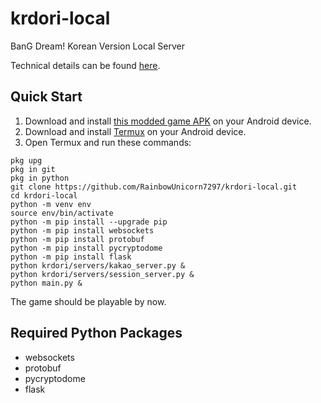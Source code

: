 # krdori-local
BanG Dream! Korean Version Local Server

Technical details can be found [here](README-technical.md).

## Quick Start
1. Download and install [this modded game APK](https://mega.nz/file/XJpA1ITT#65UCLON5ZUk0xaLXFFAcjJ8rbiFS1DoWv-PUx_-vhSA) on your Android device.
2. Download and install [Termux](https://f-droid.org/repo/com.termux_118.apk) on your Android device.
3. Open Termux and run these commands:
```
pkg upg
pkg in git
pkg in python
git clone https://github.com/RainbowUnicorn7297/krdori-local.git
cd krdori-local
python -m venv env
source env/bin/activate
python -m pip install --upgrade pip
python -m pip install websockets
python -m pip install protobuf
python -m pip install pycryptodome
python -m pip install flask
python krdori/servers/kakao_server.py &
python krdori/servers/session_server.py &
python main.py &
```
The game should be playable by now.

## Required Python Packages
- websockets
- protobuf
- pycryptodome
- flask
